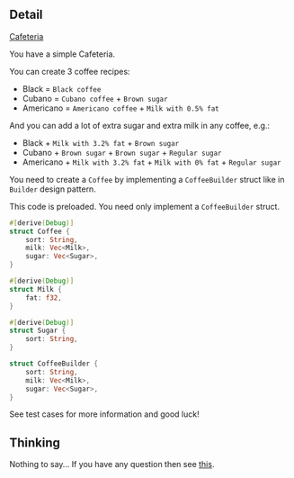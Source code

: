 ## Detail

[Cafeteria](https://www.codewars.com/kata/cafeteria)

You have a simple Cafeteria.

You can create 3 coffee recipes:

-   Black = `Black coffee`
-   Cubano = `Cubano coffee` + `Brown sugar`
-   Americano = `Americano coffee` + `Milk with 0.5% fat`

And you can add a lot of extra sugar and extra milk in any coffee, e.g.:

-   Black + `Milk with 3.2% fat` + `Brown sugar`
-   Cubano + `Brown sugar` + `Brown sugar` + `Regular sugar`
-   Americano + `Milk with 3.2% fat` + `Milk with 0% fat` + `Regular sugar`

You need to create a `Coffee` by implementing a `CoffeeBuilder` struct like in `Builder` design pattern. 

This code is preloaded. You need only implement a `CoffeeBuilder` struct.

```rust
#[derive(Debug)]
struct Coffee {
    sort: String,
    milk: Vec<Milk>,
    sugar: Vec<Sugar>,
}

#[derive(Debug)]
struct Milk {
    fat: f32,
}

#[derive(Debug)]
struct Sugar {
    sort: String,
}

struct CoffeeBuilder {
    sort: String,
    milk: Vec<Milk>,
    sugar: Vec<Sugar>,
}
```

See test cases for more information and good luck!

## Thinking

Nothing to say… If you have any question then see [this](https://doc.rust-lang.org/book/second-edition/ch05-01-defining-structs.html).